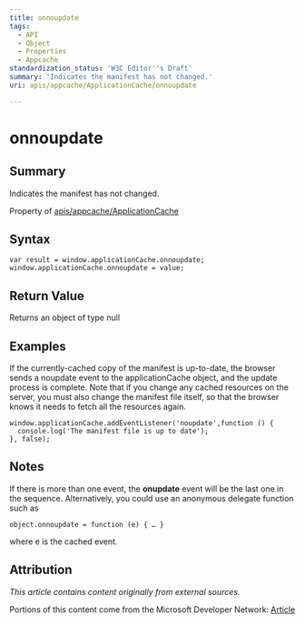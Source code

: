 ```yaml
---
title: onnoupdate
tags:
  - API
  - Object
  - Properties
  - Appcache
standardization_status: 'W3C Editor''s Draft'
summary: 'Indicates the manifest has not changed.'
uri: apis/appcache/ApplicationCache/onnoupdate

---
```

# onnoupdate

## Summary

Indicates the manifest has not changed.

<span data-meta="applies_to" data-type="key">Property of <span data-type="value">[apis/appcache/ApplicationCache](/apis/appcache/ApplicationCache)</span></span>

## Syntax

``` {.js}
var result = window.applicationCache.onnoupdate;
window.applicationCache.onnoupdate = value;
```

## Return Value

<span data-meta="return" data-type="key">Returns an object of type <span data-type="value">null</span></span>

## Examples

If the currently-cached copy of the manifest is up-to-date, the browser sends a noupdate event to the applicationCache object, and the update process is complete. Note that if you change any cached resources on the server, you must also change the manifest file itself, so that the browser knows it needs to fetch all the resources again.

``` {.js}
window.applicationCache.addEventListener('noupdate',function () {
  console.log('The manifest file is up to date');
}, false);
```

## Notes

If there is more than one event, the **onupdate** event will be the last one in the sequence. Alternatively, you could use an anonymous delegate function such as

    object.onnoupdate = function (e) { … }

where e is the cached event.

## Attribution

*This article contains content originally from external sources.*

Portions of this content come from the Microsoft Developer Network: [Article](http://msdn.microsoft.com/en-us/library/ie/hh828809%28v=vs.85%29.aspx)

